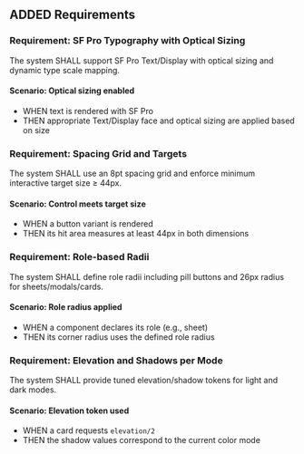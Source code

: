 ## ADDED Requirements
### Requirement: SF Pro Typography with Optical Sizing
The system SHALL support SF Pro Text/Display with optical sizing and dynamic type scale mapping.

#### Scenario: Optical sizing enabled
- WHEN text is rendered with SF Pro
- THEN appropriate Text/Display face and optical sizing are applied based on size

### Requirement: Spacing Grid and Targets
The system SHALL use an 8pt spacing grid and enforce minimum interactive target size ≥ 44px.

#### Scenario: Control meets target size
- WHEN a button variant is rendered
- THEN its hit area measures at least 44px in both dimensions

### Requirement: Role-based Radii
The system SHALL define role radii including pill buttons and 26px radius for sheets/modals/cards.

#### Scenario: Role radius applied
- WHEN a component declares its role (e.g., sheet)
- THEN its corner radius uses the defined role radius

### Requirement: Elevation and Shadows per Mode
The system SHALL provide tuned elevation/shadow tokens for light and dark modes.

#### Scenario: Elevation token used
- WHEN a card requests `elevation/2`
- THEN the shadow values correspond to the current color mode
